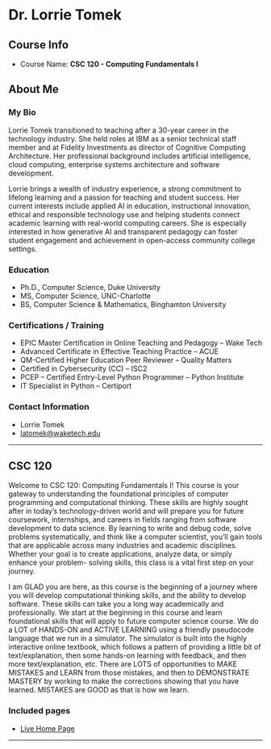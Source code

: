 # Dr. Lorrie Tomek

## Course Info
* Course Name: **CSC 120 - Computing Fundamentals I**

## About Me

### My Bio
Lorrie Tomek transitioned to teaching after a 30-year career in the technology industry. She held roles at IBM as a senior technical staff member and at Fidelity Investments as director of Cognitive Computing Architecture. Her professional background includes artificial intelligence, cloud computing, enterprise systems architecture and software development.

Lorrie brings a wealth of industry experience, a strong commitment to lifelong learning and a passion for teaching and student success. Her current interests include applied AI in education, instructional innovation, ethical and responsible technology use and helping students connect academic learning with real-world computing careers. She is especially interested in how generative AI and transparent pedagogy can foster student engagement and achievement in open-access community college settings.

### Education

* Ph.D., Computer Science, Duke University
* MS, Computer Science, UNC-Charlotte
* BS, Computer Science & Mathematics, Binghamton University

### Certifications / Training

* EPIC Master Certification in Online Teaching and Pedagogy – Wake Tech
* Advanced Certificate in Effective Teaching Practice – ACUE
* QM-Certified Higher Education Peer Reviewer – Quality Matters
* Certified in Cybersecurity (CC) – ISC2
* PCEP – Certified Entry-Level Python Programmer – Python Institute
* IT Specialist in Python – Certiport

### Contact Information
* Lorrie Tomek
* latomek@waketech.edu

---

## CSC 120

Welcome to CSC 120: Computing Fundamentals I! This course is your gateway to understanding the
foundational principles of computer programming and computational thinking. These skills are highly sought after
in today’s technology-driven world and will prepare you for future coursework, internships, and careers in fields
ranging from software development to data science. By learning to write and debug code, solve problems
systematically, and think like a computer scientist, you’ll gain tools that are applicable across many industries and
academic disciplines. Whether your goal is to create applications, analyze data, or simply enhance your problem-
solving skills, this class is a vital first step on your journey.

I am GLAD you are here, as this course is the beginning of a journey where you will develop computational thinking skills, and the ability to develop software. These skills can take you a long way academically and professionally. We start at the beginning in this course and learn foundational skills that will apply to future computer science course. We do a LOT of HANDS-ON and ACTIVE LEARNING using a friendly pseudocode language that we run in a simulator.  The simulator is built into the highly interactive online textbook, which follows a pattern of providing a little bit of text/explanation, then some hands-on learning with feedback, and then more text/explanation, etc. There are LOTS of opportunities to MAKE MISTAKES and LEARN from those mistakes, and then to DEMONSTRATE MASTERY by working to make the corrections showing that you have learned. MISTAKES are GOOD as that is how we learn.


### Included pages
* [Live Home Page](https://latomekatwaketech.github.io/csc120/index.html)

---
